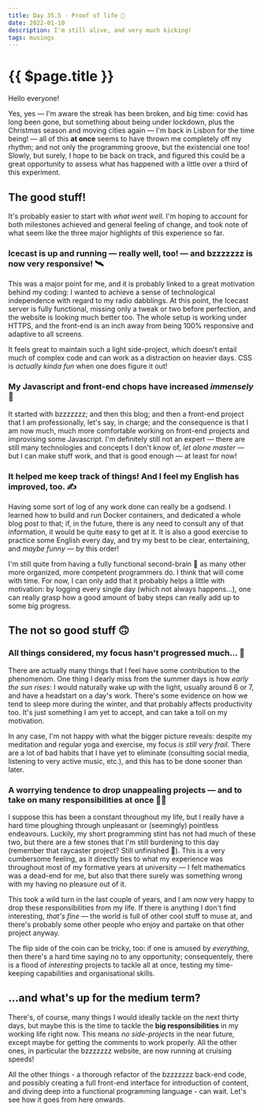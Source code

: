 ```yaml
---
title: Day 35.5 - Proof of life 🌷
date: 2022-01-10
description: I'm still alive, and very much kicking!
tags: musings
---
```


# {{ $page.title }}

Hello everyone! 

Yes, yes — I'm aware the streak has been broken, and big time: covid has long been gone, but something about being under lockdown, plus the Christmas season and moving cities again — I'm back in Lisbon for the time being! — all of this **at once** seems to have thrown me completely off my rhythm; and not only the programming groove, but the existencial one too! Slowly, but surely, I hope to be back on track, and figured this could be a great opportunity to assess what has happened with a little over a third of this experiment.

## The good stuff!

It's probably easier to start with *what went well*. I'm hoping to account for both milestones achieved and general feeling of change, and took note of what seem like the three major highlights of this experience so far.

### Icecast is up and running — really well, too! — and bzzzzzzz is now very responsive! 🛰

This was a major point for me, and it is probably linked to a great motivation behind my coding: I wanted to achieve a sense of technological independence with regard to my radio dabblings. At this point, the Icecast server is fully functional, missing only a tweak or two before perfection, and the website is looking much better too. The whole setup is working under HTTPS, and the front-end is an inch away from being 100% responsive and adaptive to all screens.

It feels great to maintain such a light side-project, which doesn't entail much of complex code and can work as a distraction on heavier days. CSS is *actually kinda fun* when one does figure it out! 

### My Javascript and front-end chops have increased *immensely* 🎨

It started with bzzzzzzz; and then this blog; and then a front-end project that I am professionally, let's say, in charge; and the consequence is that I am now much, much more comfortable working on front-end projects and improvising some Javascript. I'm definitely still not an expert — there are still many technologies and concepts I don't know of, *let alone master* — but I can make stuff work, and that is good enough — at least for now!

### It helped me keep track of things! And I feel my English has improved, too. ✍️

Having some sort of log of any work done can really be a godsend. I learned how to build and run Docker containers, and dedicated a whole blog post to that; if, in the future, there is any need to consult any of that information, it would be quite easy to get at it. It is also a good exercise to practice some English every day, and try my best to be clear, entertaining, and *maybe funny* — by this order!

I'm still quite from having a fully functional second-brain 🧠 as many other more organized, more competent programmers do. I think that will come with time. For now, I can only add that it probably helps a little with motivation: by logging every single day (which not always happens...), one can really grasp how a good amount of baby steps can really add up to some big progress.

## The not so good stuff 🙃

### All things considered, my focus hasn't progressed much... 🐣

There are actually many things that I feel have some contribution to the phenomenom. One thing I dearly miss from the summer days is how *early the sun rises*: I would naturally wake up with the light, usually around 6 or 7, and have a headstart on a day's work. There's some evidence on how we tend to sleep more during the winter, and that probably affects productivity too. It's just something I am yet to accept, and can take a toll on my motivation.

In any case, I'm not happy with what the bigger picture reveals: despite my meditation and regular yoga and exercise, my focus *is still very frail*. There are a lot of bad habits that I have yet to eliminate (consulting social media, listening to very active music, etc.), and this has to be done sooner than later.

### A worrying tendence to drop unappealing projects — and to take on many responsibilities at once 😵‍💫

I suppose this has been a constant throughout my life, but I really have a hard time ploughing through unpleasant or (seemingly) pointless endeavours. Luckily, my short programming stint has not had much of these two, but there are a few stones that I'm still burdening to this day (remember that raycaster project? Still unfinished 🤕). This is a very cumbersome feeling, as it directly ties to what my experience was throughout most of my formative years at university — I felt mathematics was a dead-end for me, but also that there surely was something wrong with my having no pleasure out of it. 

This took a wild turn in the last couple of years, and I am now very happy to drop these responsibilities from my life. If there is anything I don't find interesting, *that's fine* — the world is full of other cool stuff to muse at, and there's probably some other people who enjoy and partake on that other project anyway.

The flip side of the coin can be tricky, too: if one is amused by *everything*, then there's a hard time saying no to any opportunity; consequentely, there is a flood of *interesting* projects to tackle all at once, testing my time-keeping capabilities and organisational skills.

## ...and what's up for the medium term?

There's, of course, many things I would ideally tackle on the next thirty days, but maybe this is the time to tackle the **big responsibilities** in my working life right now. This means *no side-projects* in the near future, except maybe for getting the comments to work properly. All the other ones, in particular the bzzzzzzz website, are now running at cruising speeds!

All the other things - a thorough refactor of the bzzzzzzz back-end code, and possibly creating a full front-end interface for introduction of content, and diving deep into a functional programming language - can wait. Let's see how it goes from here onwards. 
